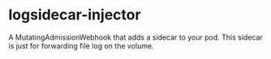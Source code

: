 # logsidecar-injector
A MutatingAdmissionWebhook that adds a sidecar to your pod. This sidecar is just for forwarding file log on the volume.
